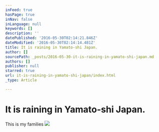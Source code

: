 ```yaml
---
inFeed: true
hasPage: true
inNav: false
inLanguage: null
keywords: []
description: ''
datePublished: '2016-05-30T02:14:21.846Z'
dateModified: '2016-05-30T02:14:14.481Z'
title: It is raining in Yamato-shi Japan.
author: []
sourcePath: _posts/2016-05-30-it-is-raining-in-yamato-shi-japan.md
authors: []
publisher: null
starred: true
url: it-is-raining-in-yamato-shi-japan/index.html
_type: Article

---
```

# It is raining in Yamato-shi Japan.

This is my families ![](https://the-grid-user-content.s3-us-west-2.amazonaws.com/3af5917e-27e9-4ee9-8d94-a49210acebde.jpg)